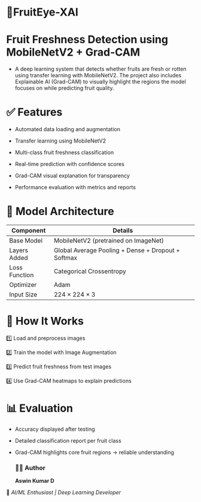 # 🍎FruitEye-XAI

# Fruit Freshness Detection using MobileNetV2 + Grad-CAM

- A deep learning system that detects whether fruits are fresh or rotten using transfer learning with MobileNetV2. The project also includes Explainable AI (Grad-CAM) to visually highlight the regions the model     focuses on while predicting fruit quality.

# ✅ Features

- Automated data loading and augmentation

- Transfer learning using MobileNetV2

- Multi-class fruit freshness classification

- Real-time prediction with confidence scores

- Grad-CAM visual explanation for transparency

- Performance evaluation with metrics and reports

# 🧠 Model Architecture

| Component     | Details                                            |
| ------------- | -------------------------------------------------- |
| Base Model    | MobileNetV2 (pretrained on ImageNet)               |
| Layers Added  | Global Average Pooling + Dense + Dropout + Softmax |
| Loss Function | Categorical Crossentropy                           |
| Optimizer     | Adam                                               |
| Input Size    | 224 × 224 × 3                                      |

# 🚀 How It Works

1️⃣ Load and preprocess images

2️⃣ Train the model with Image Augmentation

3️⃣ Predict fruit freshness from test images

4️⃣ Use Grad-CAM heatmaps to explain predictions

# 📊 Evaluation

- Accuracy displayed after testing

- Detailed classification report per fruit class

- Grad-CAM highlights core fruit regions → reliable understanding

  ### 👨‍💻 Author

   **Aswin Kumar D**

💌 *AI/ML Enthusiast | Deep Learning Developer*
